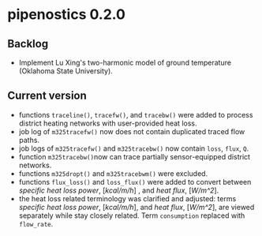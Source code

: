 # pipenostics 0.2.0

## Backlog

- Implement Lu Xing's two-harmonic model of ground temperature (Oklahoma State University).

## Current version

- functions `traceline()`, `tracefw()`, and `tracebw()` were added to process district heating networks with user-provided heat loss.
- job log of `m325tracefw()` now does not contain duplicated traced flow paths.
- job logs of `m325tracefw()` and `m325tracebw()` now contain `loss`, `flux`, `Q`.
- function `m325tracebw()`now can trace partially sensor-equipped district networks.
- functions `m325dropt()` and `m325tracebwm()` were excluded.
- functions `flux_loss()` and `loss_flux()` were added to convert between *specific heat loss power*, [*kcal/m/h*] , and *heat flux*, [*W/m^2*].
- the heat loss related terminology was clarified and adjusted: terms *specific heat loss power*, [*kcal/m/h*],
  and *heat flux*, [*W/m^2*], are viewed separately while stay closely related. Term `consumption` replaced with `flow_rate`.
